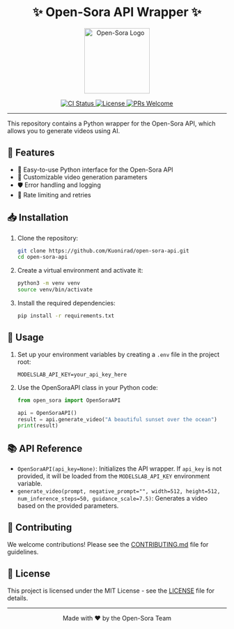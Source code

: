<h1 align="center">✨ Open-Sora API Wrapper ✨</h1>

<p align="center">
  <img src="https://via.placeholder.com/150" alt="Open-Sora Logo" width="150"/>
</p>

<p align="center">
  <a href="https://github.com/Kuonirad/open-sora-api/actions">
    <img src="https://img.shields.io/github/workflow/status/Kuonirad/open-sora-api/CI" alt="CI Status"/>
  </a>
  <a href="https://github.com/Kuonirad/open-sora-api/blob/main/LICENSE">
    <img src="https://img.shields.io/badge/license-MIT-blue.svg" alt="License"/>
  </a>
  <a href="https://github.com/Kuonirad/open-sora-api/pulls">
    <img src="https://img.shields.io/badge/PRs-welcome-brightgreen.svg" alt="PRs Welcome"/>
  </a>
</p>

---

This repository contains a Python wrapper for the Open-Sora API, which allows you to generate videos using AI.

## 🌟 Features

- 🎨 Easy-to-use Python interface for the Open-Sora API
- 🎥 Customizable video generation parameters
- 🛡️ Error handling and logging
- 🔄 Rate limiting and retries

## 📥 Installation

1. Clone the repository:
   ```bash
   git clone https://github.com/Kuonirad/open-sora-api.git
   cd open-sora-api
   ```

2. Create a virtual environment and activate it:
   ```bash
   python3 -m venv venv
   source venv/bin/activate
   ```

3. Install the required dependencies:
   ```bash
   pip install -r requirements.txt
   ```

## 🚀 Usage

1. Set up your environment variables by creating a `.env` file in the project root:
   ```
   MODELSLAB_API_KEY=your_api_key_here
   ```

2. Use the OpenSoraAPI class in your Python code:
   ```python
   from open_sora import OpenSoraAPI

   api = OpenSoraAPI()
   result = api.generate_video("A beautiful sunset over the ocean")
   print(result)
   ```

## 📚 API Reference

- `OpenSoraAPI(api_key=None)`: Initializes the API wrapper. If `api_key` is not provided, it will be loaded from the `MODELSLAB_API_KEY` environment variable.
- `generate_video(prompt, negative_prompt="", width=512, height=512, num_inference_steps=50, guidance_scale=7.5)`: Generates a video based on the provided parameters.

## 🤝 Contributing

We welcome contributions! Please see the [CONTRIBUTING.md](CONTRIBUTING.md) file for guidelines.

## 📜 License

This project is licensed under the MIT License - see the [LICENSE](LICENSE) file for details.

---

<p align="center">
  Made with ❤️ by the Open-Sora Team
</p>
